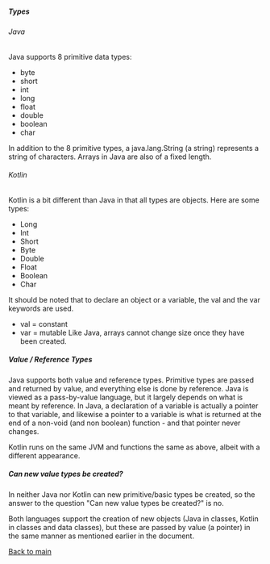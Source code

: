 ##### Types

###### Java
Java supports 8 primitive data types:
- byte
- short
- int
- long
- float
- double
- boolean
- char

In addition to the 8 primitive types, a java.lang.String (a string) represents a string of characters. Arrays in Java are also of a fixed length.

###### Kotlin
Kotlin is a bit different than Java in that all types are objects. Here are some types:
- Long
- Int
- Short
- Byte
- Double
- Float
- Boolean
- Char

It should be noted that to declare an object or a variable, the val and the var keywords are used.
- val = constant
- var = mutable
Like Java, arrays cannot change size once they have been created.

##### Value / Reference Types
Java supports both value and reference types. Primitive types are passed and returned by value, and everything else is done by reference. Java is viewed as a pass-by-value language, but it largely depends on what is meant by reference. In Java, a declaration of a variable is actually a pointer to that variable, and likewise a pointer to a variable is what is returned at the end of a non-void (and non boolean) function - and that pointer never changes.

Kotlin runs on the same JVM and functions the same as above, albeit with a different appearance.

##### Can new value types be created?
In neither Java nor Kotlin can new primitive/basic types be created, so the answer to the question "Can new value types be created?" is no.

Both languages support the creation of new objects (Java in classes, Kotlin in classes and data classes), but these are passed by value (a pointer) in the same manner as mentioned earlier in the document.


[Back to main](../README.md)
